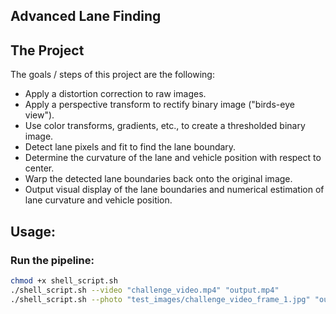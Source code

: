 ## Advanced Lane Finding
The Project
---

The goals / steps of this project are the following:

* Apply a distortion correction to raw images.
* Apply a perspective transform to rectify binary image ("birds-eye view").
* Use color transforms, gradients, etc., to create a thresholded binary image.
* Detect lane pixels and fit to find the lane boundary.
* Determine the curvature of the lane and vehicle position with respect to center.
* Warp the detected lane boundaries back onto the original image.
* Output visual display of the lane boundaries and numerical estimation of lane curvature and vehicle position.


## Usage:

### Run the pipeline:
```bash
chmod +x shell_script.sh
./shell_script.sh --video "challenge_video.mp4" "output.mp4"
./shell_script.sh --photo "test_images/challenge_video_frame_1.jpg" "output.jpg"
```
